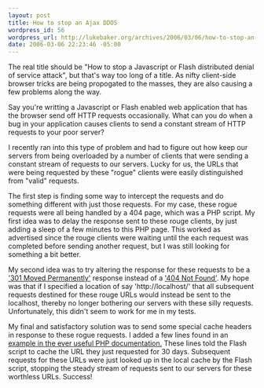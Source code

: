 ```yaml
--- 
layout: post
title: How to stop an Ajax DDOS
wordpress_id: 56
wordpress_url: http://lukebaker.org/archives/2006/03/06/how-to-stop-an-ajax-ddos/
date: 2006-03-06 22:23:46 -05:00
---
```

The real title should be "How to stop a Javascript or Flash distributed denial of service attack", but that's way too long of a title.  As nifty client-side browser tricks are being propogated to the masses, they are also causing a few problems along the way.

Say you're writting a Javascript or Flash enabled web application that has the browser send off HTTP requests occasionally.  What can you do when a bug in your application causes clients to send a constant stream of HTTP requests to your poor server?

I recently ran into this type of problem and had to figure out how keep our servers from being overloaded by a number of clients that were sending a constant stream of requests to our servers.  Lucky for us, the URLs that were being requested by these "rogue" clients were easily distinguished from "valid" requests.

The first step is finding some way to intercept the requests and do something different with just those requests.  For my case, these rogue requests were all being handled by a 404 page, which was a PHP script.  My first idea was to delay the response sent to these rouge clients, by just adding a sleep of a few minutes to this PHP page.  This worked as advertised since the rouge clients were waiting until the each request was completed before sending another request, but I was still looking for something a bit better.

My second idea was to try altering the response for these requests to be a <a title="HTTP/1.1 Status Code Definitions" href="http://www.w3.org/Protocols/rfc2616/rfc2616-sec10.html#sec10.3.2">'301 Moved Permanently'</a> response instead of a <a title="HTTP/1.1 Status Code Definitions" href="http://www.w3.org/Protocols/rfc2616/rfc2616-sec10.html#sec10.4.5">'404 Not Found'</a>.  My hope was that if I specified a location of say 'http://localhost/' that all subsequent requests destined for these rouge URLs would instead be sent to the localhost, thereby no longer bothering our servers with these silly requests.  Unfortunately, this didn't seem to work for me in my tests.

My final and satisfactory solution was to send some special cache headers in response to these rogue requests.  I added a few lines found in an <a href="http://www.php.net/header#61883">example in the ever useful PHP documentation.</a>  These lines told the Flash script to cache the URL they just requested for 30 days.  Subsequent requests for these URLs were just looked up in the local cache by the Flash script, stopping the steady stream of requests sent to our servers for these worthless URLs.  Success!
